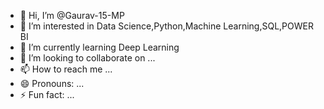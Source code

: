 - 👋 Hi, I’m @Gaurav-15-MP
- 👀 I’m interested in Data Science,Python,Machine Learning,SQL,POWER BI
- 🌱 I’m currently learning Deep Learning
- 💞️ I’m looking to collaborate on ...
- 📫 How to reach me ...
- 😄 Pronouns: ...
- ⚡ Fun fact: ...

<!---
Gaurav-15-MP/Gaurav-15-MP is a ✨ special ✨ repository because its `README.md` (this file) appears on your GitHub profile.
You can click the Preview link to take a look at your changes.
--->

